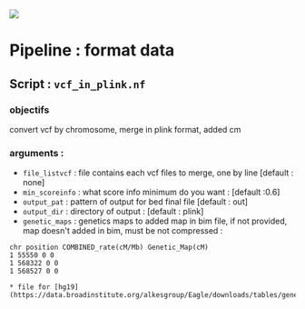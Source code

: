 <img src="../aux/H3ABioNetlogo2.jpg"/>

# Pipeline : format data

## Script : `vcf_in_plink.nf`

### objectifs
convert vcf by chromosome, merge  in plink format, added cm  

### arguments :
   * `file_listvcf` : file contains each vcf files to merge, one by line [default : none]
   * `min_scoreinfo` : what score info minimum do you want : [default :0.6]
   * `output_pat` : pattern of output for bed final file [default : out]
   * `output_dir` : directory of output : [default : plink] 
   * `genetic_maps` : genetics maps to added map in bim file, if not provided, map doesn't added in bim, must be not compressed :

```
chr position COMBINED_rate(cM/Mb) Genetic_Map(cM)
1 55550 0 0
1 568322 0 0
1 568527 0 0
```
    * file for [hg19](https://data.broadinstitute.org/alkesgroup/Eagle/downloads/tables/genetic_map_hg19.txt.gz) 




